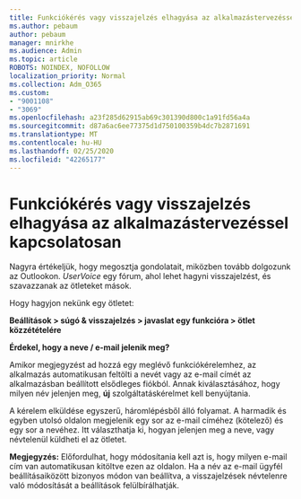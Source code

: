 ```yaml
---
title: Funkciókérés vagy visszajelzés elhagyása az alkalmazástervezéssel kapcsolatosan
ms.author: pebaum
author: pebaum
manager: mnirkhe
ms.audience: Admin
ms.topic: article
ROBOTS: NOINDEX, NOFOLLOW
localization_priority: Normal
ms.collection: Adm_O365
ms.custom:
- "9001108"
- "3069"
ms.openlocfilehash: a23f285d62915ab69c301390d800c1a91fd56a4a
ms.sourcegitcommit: d87a6ac6ee77375d1d750100359b4dc7b2871691
ms.translationtype: MT
ms.contentlocale: hu-HU
ms.lasthandoff: 02/25/2020
ms.locfileid: "42265177"
---
```

# <a name="leave-a-feature-request-or-feedback-on-app-design"></a>Funkciókérés vagy visszajelzés elhagyása az alkalmazástervezéssel kapcsolatosan

Nagyra értékeljük, hogy megosztja gondolatait, miközben tovább dolgozunk az Outlookon. *UserVoice* egy fórum, ahol lehet hagyni visszajelzést, és szavazzanak az ötleteket mások.  

Hogy hagyjon nekünk egy ötletet: 

**Beállítások > súgó & visszajelzés > javaslat egy funkcióra > ötlet közzétételére** 

**Érdekel, hogy a neve / e-mail jelenik meg?**

Amikor megjegyzést ad hozzá egy meglévő funkciókérelemhez, az alkalmazás automatikusan feltölti a nevét vagy az e-mail címét az alkalmazásban beállított elsődleges fiókból. Annak kiválasztásához, hogy milyen név jelenjen meg, **új** szolgáltatáskérelmet kell benyújtania. 

A kérelem elküldése egyszerű, háromlépésből álló folyamat. A harmadik és egyben utolsó oldalon megjelenik egy sor az e-mail címéhez (kötelező) és egy sor a nevéhez. Itt választhatja ki, hogyan jelenjen meg a neve, vagy névtelenül küldheti el az ötletet. 

**Megjegyzés:** Előfordulhat, hogy módosítania kell azt is, hogy milyen e-mail cím van automatikusan kitöltve ezen az oldalon. Ha a név az e-mail ügyfél beállításaiközött bizonyos módon van beállítva, a visszajelzések névtelenre való módosítását a beállítások felülbírálhatják. 
